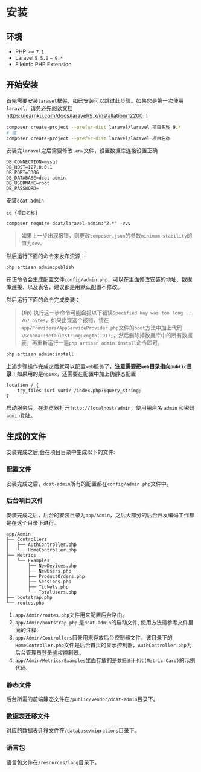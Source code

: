 # 安装

<a name="env"></a>
## 环境
+ PHP >= `7.1`
+ Laravel `5.5.0` ~ `9.*`
+ Fileinfo PHP Extension

<a name="start"></a>
## 开始安装

首先需要安装`laravel`框架，如已安装可以跳过此步骤。如果您是第一次使用`laravel`，请务必先阅读文档 https://learnku.com/docs/laravel/9.x/installation/12200 ！
```bash
composer create-project --prefer-dist laravel/laravel 项目名称 9.*
# 或
composer create-project --prefer-dist laravel/laravel 项目名称
```

安装完`laravel`之后需要修改`.env`文件，设置数据库连接设置正确

```dotenv
DB_CONNECTION=mysql
DB_HOST=127.0.0.1
DB_PORT=3306
DB_DATABASE=dcat-admin
DB_USERNAME=root
DB_PASSWORD=
```

安装`dcat-admin`


```shell
cd {项目名称}

composer require dcat/laravel-admin:"2.*" -vvv
```
> 如果上一步出现报错，则更改`composer.json`的参数`minimum-stability`的值为`dev`。

然后运行下面的命令来发布资源：

```
php artisan admin:publish
```

在该命令会生成配置文件`config/admin.php`，可以在里面修改安装的地址、数据库连接、以及表名，建议都是用默认配置不修改。

然后运行下面的命令完成安装：

> {tip} 执行这一步命令可能会报以下错误`Specified key was too long ... 767 bytes`，如果出现这个报错，请在`app/Providers/AppServiceProvider.php`文件的`boot`方法中加上代码`\Schema::defaultStringLength(191);`，然后删除掉数据库中的所有数据表，再重新运行一遍`php artisan admin:install`命令即可。

```
php artisan admin:install
```

上述步骤操作完成之后就可以配置`web`服务了，**注意需要把`web`目录指向`public`目录**！如果用的是`nginx`，还需要在配置中加上伪静态配置
```dotenv
location / {
	try_files $uri $uri/ /index.php?$query_string;
}
```

启动服务后，在浏览器打开 `http://localhost/admin`，使用用户名 `admin` 和密码 `admin`登陆。



<a name="files"></a>
## 生成的文件

安装完成之后,会在项目目录中生成以下的文件:

<a name="config"></a>
### 配置文件

安装完成之后，`dcat-admin`所有的配置都在`config/admin.php`文件中。

<a name="admin"></a>
### 后台项目文件
安装完成之后，后台的安装目录为`app/Admin`，之后大部分的后台开发编码工作都是在这个目录下进行。

```
app/Admin
├── Controllers
│   ├── AuthController.php
│   └── HomeController.php
├── Metrics
│   └── Examples
│       ├── NewDevices.php
│       ├── NewUsers.php
│       ├── ProductOrders.php
│       ├── Sessions.php
│       ├── Tickets.php
│       └── TotalUsers.php
├── bootstrap.php
└── routes.php
```

1. `app/Admin/routes.php`文件用来配置后台路由。
2. `app/Admin/bootstrap.php` 是`dcat-admin`的启动文件, 使用方法请参考文件里面的注释.
3. `app/Admin/Controllers`目录用来存放后台控制器文件，该目录下的`HomeController.php`文件是后台首页的显示控制器，`AuthController.php`为后台管理员登录鉴权控制器。
4. `app/Admin/Metrics/Examples`里面存放的是`数据统计卡片(Metric Card)`的示例代码.

<a name="assets"></a>
### 静态文件

后台所需的前端静态文件在`/public/vendor/dcat-admin`目录下。

<a name="migrations"></a>
### 数据表迁移文件
对应的数据表迁移文件在`/database/migrations`目录下。

<a name="lang"></a>
### 语言包
语言包文件在`/resources/lang`目录下。

